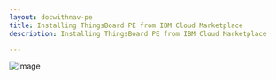 ```yaml
---
layout: docwithnav-pe
title: Installing ThingsBoard PE from IBM Cloud Marketplace
description: Installing ThingsBoard PE from IBM Cloud Marketplace

---
```


![image](https://img.thingsboard.io/coming-soon.jpg)
